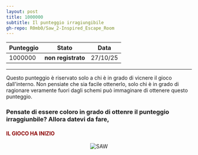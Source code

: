 ```yaml
---
layout: post
title: 1000000
subtitle: Il punteggio irragiungibile
gh-repo: R0mb0/Saw_2-Inspired_Escape_Room
---
```



| Punteggio | Stato | Data |
|-----------|-------|------|
| 1000000    | **non registrato**  | 27/10/25  |

---

Questo punteggio è riservato solo a chi è in grado di vicnere il gioco dall'interno.
Non pensiate che sia facile ottenerlo, solo chi è in grado di ragionare veramente fuori dagli schemi può immaginare di ottenere questo punteggio.

<h3> Pensate di essere coloro in grado di ottenre il punteggio irraggiunbile? Allora datevi da fare, <h4 style="color: DarkRed;"> IL GIOCO HA INIZIO </h4>
</h3>

<div style="text-align: center;">
  <img src="https://media.tenor.com/tGlNBmU3Q2AAAAAM/after-saw.gif" alt="SAW">
</div>
